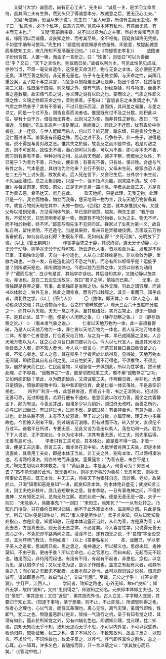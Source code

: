 <!-- { "loadSidebar": true } -->
　　又疑“《大学》诚意后，尚有正心工夫”。先生曰：“诚意一关，是学问立命灵符，虽其间工夫有生熟，然到头只了得诚意本分，故诚意之后，更无正心工夫。”
　　又疑“毋意解，恐当从朱子说”。先生曰：“圣人毋意，所谓有主而无主也。朱子曰：‘私意也，必下个私字，语意方完毕。’竟意中本非有私也，有意而无意，有主而无主也。”
　　又疑“观前后宗旨，总不出以意为心之主宰，然必舍良知而言意者，缘阳明以后诸儒，谈良知之妙，而考其至处，全不相掩，因疑良知终无凭据，不如意字确有可依耳。”先生曰：“鄙意则谓良知原有依据处，即是意，故提起诚意而用致知工夫，庶几所知不至荡而无归也。”（以上《商疑答史孝复》）
　　战国诸子纷纷言性，人置一喙，而孟子一言断之，曰：“性善”，岂徒曰“可以为善而已”乎？又曰：“天下之言性也，则故而已矣。”故者以利为本，可见此性见见成成，停停当当，不烦一毫安排造作，这便是天命流行，物与无妄之本体，这亦便是无声无臭，浑然至善之极则，非无善无恶也。告子专在无处立脚，与天命之性，尚隔几重公案，孟子姑不与之深言，而急急以恻隐羞恶辞让是非，指出个善字，犹然落在第二义耳。性既落于四端，则义理之外，便有气质，纷纭杂揉，时与物搆，而善不善之差数觏。故宋儒气质之说，亦义理之说有以启之也。要而论之，气质之性即义理之性，义理之性即天命之性，善则俱善。子思曰：“喜怒哀乐之未发谓之中。”非气质之粹然者乎？其有不善者，不过只是乐而淫，哀而伤，其间差之毫釐，与差之寻丈，同是一个过不及，则皆自善而流者也。惟是既有过不及之分数，则积此以往，容有十百千万，倍蓰而无算者，此则习之为害，而非其性之罪也，故曰：“性相近，习相远。”先生言高声一语是罪过，类而推之，颜氏之不迁怒，犹有乖於中体者在。才一迁怒，与世人睚眦而杀人，何以异？紾兄臂，踰东墙，只是乘於食色之见仁而过者耳。盖事虽有径庭之殊，而心之过不及，只争些子。此一些子，说得是偏，说不得是与善对敌之恶。惟其失之於偏，故善反之而即是中也。若是对敌之恶，则不可反矣。故性无不善，而心则可以为善，可以为不善，即心亦本无不善，而习则有善有不善。种种对待之相，总从后天而起，诸子不察，而概坐之以性，不已冤乎？为善为不善，只为处，便非性；有善有不善，只有处，便非性。合虚与气有性之名，气本是虚，其初谁为合他来？五行不到处，父母未生前，彼家亦恐人逐在二五形气上讨头面，故发此论。后人死在言下，又舍已生后，分外求个未生前，不免当面蹉过。总之太极阴阳，只是一个，但不指点头脑，则来路不清。故《中庸》亦每言前定、前知、前处，正是无声无臭一路消息。学者从此做工夫，方是真正为善去恶，希圣达天，庶几在此。
　　盈天地间，只是此理，无我无物，此理只是一个。我立而物备，物立而我备，恁天地间一物为主，我与天地万物皆备其中。故言万物则天地在其中，天亦一物也。《西铭》之意，就本身推到父母，又就父母以推到兄弟，方见得同体气象，早已是肝胆楚、越矣。陶先生谓：“我所自有，不受於天，只恐灵明者亦是一物，而更有不物於物者，以为之主。物无不坏，而不物於物者，终不坏。”鄙意与陶先生不无异同耳。禅家以了生死为第一义，故自私自利，留住灵明，不还造化。当是其果验，看来只是弄精魂伎俩。吾儒既云万物皆备於我，如何自私自利得？生既私不得，死如何私得？“夕死可矣”，分明放下了也。（以上《答王嗣奭》）
　　昨言学当求之于静，其说终谬。道无分于动静，心无分于动静，则学亦无分于动静可知。所云造化人事，皆以收敛为主，发散是不得已事，正指独体边事，天向一中分造化，人从心上起经纶是也。非以收敛为静，发散为动也。一敛一发，自是造化流行不息之气机，而必有所以枢纽乎是？运旋乎是？则所谓天枢也，即所谓独体也。今若以独为至静之体，又将以何者为动用乎？“藏而后发”，白沙有是言，其始学亦误也。其后自知其非，又随动静以施其功，亦误也。总在二五边生活故耳，故曰“君子之学，慎独而已矣。”
　　无事，此慎独即是存养之要，有事，此慎独即是省察之功。独外无理，穷此之谓穷理，而读书以体验之；独外无身，修此之谓修身，而言行以践履之。其实一事而已。知乎此者，谓复性之学。（以上《答门人》）
　　〇（独体，即天体。）¤（常人之心，其动也众欲交驰；其止也物而不化，合之曰“昏昧放逸”。）周天三百六十五度四分度之一，而其中为天枢。天无一息之不运，至其枢纽处，实万古常止，却无一隙缝子，是其止处。其下一圈，便是小人闲居之象。◎（静存动察之象。） ⊙（静存动察之讹。） ☉ （看未发气象之说。）
　　仁者以天地万物为一体，此一语须看得破，乃是人以天地万物为一体，非仁者以天地万物为一体也。若人与天地万物本是二体，却借个仁者意思，打合着天地万物，与之为一体，早已成隔膜之见矣。人合天地万物以为人，犹之心合耳目口鼻四肢以为心。今人以七尺言人，而遗其天地万物皆备之人者，即不知人者也。今人以一膜言心，而遗其耳目口鼻四肢皆备之心者，不知心者也。证人之意，其在斯乎？学者若於此信得及，见得破，天地万物本无间隔，即欲容其自私自利之见，以自绝於天，而不可得也。不须推致，不须比拟，自然亲亲而仁民，仁民而爱物，义理智信一齐俱到此，所以为性学也。然识破此理，亦不容易。“诚敬存之”一语，直是彻首彻尾工夫。若不用“诚敬存之”之功，又如何能识破？至此，以为既识破后，又须诚敬工夫，作两截见者，亦非也。大要只是慎独，慎独即是致中和，致中和即是位育，此是仁者一体实落处，不是悬空识相也。
　　所列广利济一格，此意甚害道，百善五十善，书之无消煞处。纪过则无善可称，无过即是善，若双行便有不通处。愚意但欲以改过为善，而坐之焚香静坐下，颇为有见。今善恶并出，但准多少以为销折，则过终无改时，而善之所列，亦与过同归而已。有过非过也，过而不改，是谓过矣；有善非善也，有意为善，亦过也。此处头路不清，未有不入於邪者。至于过之分数，亦属穿凿，理无大小多寡故也，今但除入刑者不载，则过端皆可湔除。但有过而不改，转入於文，直须纪千万过耳。诸君平日所讲，专要无善，至此又设为善册以劝人，落在功利一路。若为下下人说法，尤不宜如此。仆以为论本体，决其有善无恶，论工夫，则先事后得，无善有恶可也。
　　学者只有工夫可说，其本体处，直是着不得一语。才着一语，便是工夫边事。然言工夫，而本体在其中矣。大抵学者肯用工夫处，即是本体流露处，其善用工夫处，即是本体正当处。非工夫之外，别有本体，可以两相凑泊也。若谓两相凑泊，则亦外物而非道矣。董黄庭言：“为善去恶，未尝不是工夫。”陶先生切切以本体救之，谓：“黄庭身上，本是圣人，何善可为？何恶可去？”然不能无疑於此也。既无善可为，则亦无所事於为善矣；无恶可去，则亦无所事於去恶矣。既无本体，并无工夫，将率天下为猖狂自恣，流於佛、老矣。故某於此，只喝“知善知恶是良知”一语，就良知言本体，则本体绝非虚无；就良知言工夫，则工夫绝非枝叶。庶几去短取长之意。昔者季路，一日有事鬼神之问，不得於鬼神；又有知死之问，总向无处立脚。若於此进一解，便是无善无恶一路。夫子一则曰：“未能事人，焉能事鬼？”一则曰：“未知生，焉知死？”一一从有处转之。乃知孔门授受，只在彝伦日用讨归宿，绝不于此外空谈本体，滋高明之惑。只此是性学。所云“知生便是知性处”，所云“事人便是尽性处”。孟子言良知，只从知爱知敬处指点，亦是此意。知爱知敬，正是本体流露正当处，从此为善，方是真为善；从此去恶，方是真去恶。则无善无恶之体，不必言矣。今人喜言性学，只说得无善无恶心之体，不免犯却季路两问之意。浸淫不已，遂有四无之说，于“良知”字全没交涉，其为坏师门教法，当何如者！（以上《答秦弘祐》）
　　圣，诚而已，学以至乎圣人之道者，思诚而已矣。思之思之，鬼神通之，所以精义也。思虑未起，鬼神莫知，不由乎我，更由乎谁？所以立命也。心之官思也，而曰未起，无起而无不起也。随用而见，非待用而起也。有用有不用，有起有不起者，非思也，念也。以念为思，是认贼作子也；又以无念为思，是认子作贼也。盖念之有起有灭者，动静所乘之几；而心官之无起无不起者，太极本然之妙也。此可以观思诚之说矣。谓思即诚可，谓诚即思亦可。故曰“诚之”，又曰“何思”。至哉，元公之学乎！（《答文德翼》。字灯严，江西人。）
　　学问者，致知之路也。心外无知，故曰“良知”；知外无学，故曰“致知”。又曰“思则得之”，即致知之别名。元来即本体即工夫也。又曰“慎思”，惧其放也；又曰“近思”，惧其放而外也。古人立言，字字鞭人底里，其要归于知止耳。（知逐于事物，落于想像，则不止，不止即放。）所谓思则得之也。性者心之理也，心以气言，而性其条理也。离心无性，离气无理，虽谓气即性，性即气，犹二之也。恻隐羞恶辞让是非，皆指一气流行之机，呈于有知有觉之顷，其理有如此，而非於所知觉之外，另有四端名色也。即谓知此理，觉此理，犹二知也。良知无知而无乎不知，致知无思而无乎不思，不可以内外言，不可以寂感界。收动归静，取物证我，犹二之也。告子不得於心，不致知故也，故孟子反之，以知言。不求於气，不识性故也，故孟子反之，以养气。养气即养其性之别名，总之一心耳。心一知耳，许多名色，皆随指而异，只一言以蔽之曰：“求其放心而已矣。”（《答沈中柱。）
